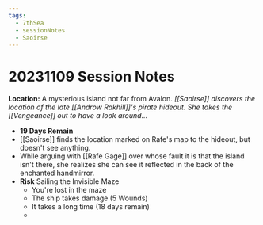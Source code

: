 ```yaml
---
tags:
  - 7thSea
  - sessionNotes
  - Saoirse
---
```

# 20231109 Session Notes
**Location:** A mysterious island not far from Avalon.
*[[Saoirse]] discovers the location of the late [[Androw Rakhill]]'s pirate hideout.  She takes the [[Vengeance]] out to have a look around...*

- **19 Days Remain**
- [[Saoirse]] finds the location marked on Rafe's map to the hideout, but doesn't see anything.
- While arguing with [[Rafe Gage]] over whose fault it is that the island isn't there, she realizes she can see it reflected in the back of the enchanted handmirror.
- **Risk** Sailing the Invisible Maze
	- You're lost in the maze
	- The ship takes damage (5 Wounds)
	- It takes a long time (18 days remain)
	- 